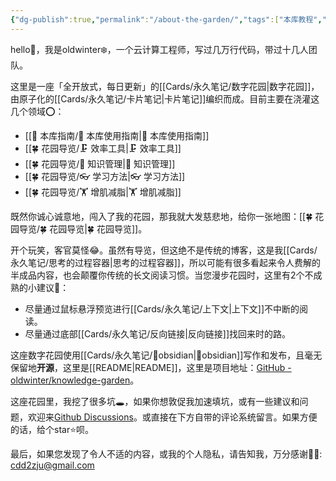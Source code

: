 ```yaml
---
{"dg-publish":true,"permalink":"/about-the-garden/","tags":["本库教程","gardenEntry"]}
---
```



hello👋，我是oldwinter❄️，一个云计算工程师，写过几万行代码，带过十几人团队。

这里是一座「全开放式，每日更新」的[[Cards/永久笔记/数字花园\|数字花园]]，由原子化的[[Cards/永久笔记/卡片笔记\|卡片笔记]]编织而成。目前主要在浇灌这几个领域⭕：

- [[🧰 本库指南/🧰 本库使用指南\|🧰 本库使用指南]]
- [[🍀 花园导览/🗜 效率工具\|🗜 效率工具]]
- [[🍀 花园导览/🧀 知识管理\|🧀 知识管理]]
- [[🍀 花园导览/👓 学习方法\|👓 学习方法]]
- [[🍀 花园导览/🏋 增肌减脂\|🏋 增肌减脂]]

既然你诚心诚意地，闯入了我的花园，那我就大发慈悲地，给你一张地图：[[🍀 花园导览/🍀 花园导览\|🍀 花园导览]]。

开个玩笑，客官莫怪😂。虽然有导览，但这绝不是传统的博客，这是我[[Cards/永久笔记/思考的过程容器\|思考的过程容器]]，所以可能有很多看起来令人费解的半成品内容，也会颠覆你传统的长文阅读习惯。当您漫步花园时，这里有2个不成熟的小建议💁：

- 尽量通过鼠标悬浮预览进行[[Cards/永久笔记/上下文\|上下文]]不中断的阅读。
- 尽量通过底部[[Cards/永久笔记/反向链接\|反向链接]]找回来时的路。

这座数字花园使用[[Cards/永久笔记/🤖obsidian\|🤖obsidian]]写作和发布，且毫无保留地**开源**，这里是[[README\|README]]，这里是项目地址：[GitHub - oldwinter/knowledge-garden](https://github.com/oldwinter/knowledge-garden)。

这座花园里，我挖了很多坑🕳，如果你想敦促我加速填坑，或有一些建议和问题，欢迎来[Github Discussions](https://github.com/oldwinter/knowledge-garden/discussions)。或直接在下方自带的评论系统留言。如果方便的话，给个star⭐️呗。

最后，如果您发现了令人不适的内容，或我的个人隐私，请告知我，万分感谢🦀🦀: cdd2zju@gmail.com
